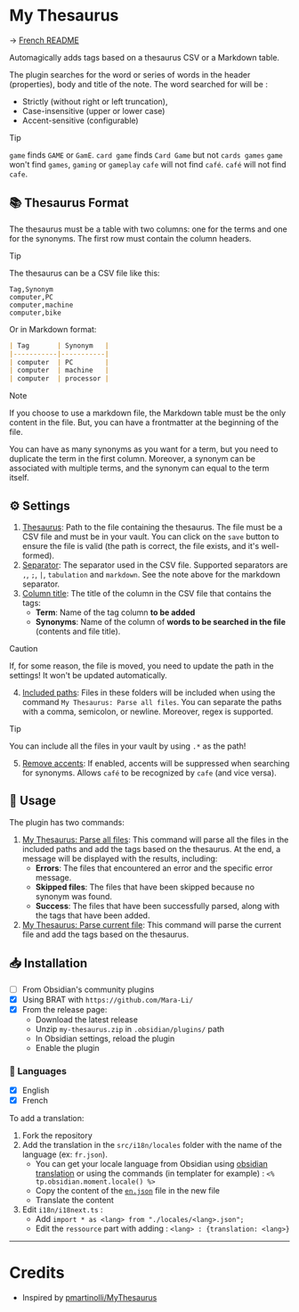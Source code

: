 # My Thesaurus
-> [French README](./README.fr.md)

Automagically adds tags based on a thesaurus CSV or a Markdown table.

The plugin searches for the word or series of words in the header (properties), body and title of the note. The word searched for will be :
- Strictly (without right or left truncation),
- Case-insensitive (upper or lower case)
- Accent-sensitive (configurable)

> [!TIP]
> `game` finds `GAME` or `GamE`.
> `card game` finds `Card Game` but not `cards games` 
> `game` won't find `games`, `gaming` or `gameplay` 
> `cafe` will not find `café`.
> `café` will not find `cafe`.


## 📚 Thesaurus Format

The thesaurus must be a table with two columns: one for the terms and one for the synonyms. The first row must contain the column headers.

> [!TIP]  
> The thesaurus can be a CSV file like this:
> ```csv
> Tag,Synonym
> computer,PC
> computer,machine
> computer,bike
> ```
>
> Or in Markdown format:
> ```markdown
> | Tag       | Synonym   |
> |-----------|-----------|
> | computer  | PC        |
> | computer  | machine   |
> | computer  | processor |
> ```

> [!NOTE]
> If you choose to use a markdown file, the Markdown table must be the only content in the file.
> But, you can have a frontmatter at the beginning of the file.

You can have as many synonyms as you want for a term, but you need to duplicate the term in the first column. Moreover, a synonym can be associated with multiple terms, and the synonym can equal to the term itself.

## ⚙️ Settings

1. <ins>Thesaurus</ins>: Path to the file containing the thesaurus. The file must be a CSV file and must be in your vault. You can click on the `save` button to ensure the file is valid (the path is correct, the file exists, and it's well-formed).
2. <ins>Separator</ins>: The separator used in the CSV file. Supported separators are `,`, `;`, `|`, `tabulation` and `markdown`. See the note above for the markdown separator.
3. <ins>Column title</ins>: The title of the column in the CSV file that contains the tags:
    - **Term**: Name of the tag column **to be added**
    - **Synonyms**: Name of the column of **words to be searched in the file** (contents and file title).

> [!CAUTION]  
> If, for some reason, the file is moved, you need to update the path in the settings! It won't be updated automatically.

4. <ins>Included paths</ins>: Files in these folders will be included when using the command `My Thesaurus: Parse all files`. You can separate the paths with a comma, semicolon, or newline. Moreover, regex is supported.

> [!TIP]  
> You can include all the files in your vault by using `.*` as the path!

5. <ins>Remove accents</ins>: If enabled, accents will be suppressed when searching for synonyms. Allows `café` to be recognized by `cafe` (and vice versa).


## 📝 Usage

The plugin has two commands:

1. <ins>My Thesaurus: Parse all files</ins>: This command will parse all the files in the included paths and add the tags based on the thesaurus. At the end, a message will be displayed with the results, including:
    - **Errors**: The files that encountered an error and the specific error message.
    - **Skipped files**: The files that have been skipped because no synonym was found.
    - **Success**: The files that have been successfully parsed, along with the tags that have been added.
2. <ins>My Thesaurus: Parse current file</ins>: This command will parse the current file and add the tags based on the thesaurus.

## 📥 Installation

- [ ] From Obsidian's community plugins
- [x] Using BRAT with `https://github.com/Mara-Li/`
- [x] From the release page:
    - Download the latest release
    - Unzip `my-thesaurus.zip` in `.obsidian/plugins/` path
    - In Obsidian settings, reload the plugin
    - Enable the plugin

### 🎼 Languages

- [x] English
- [x] French

To add a translation:

1. Fork the repository
2. Add the translation in the `src/i18n/locales` folder with the name of the language (ex: `fr.json`).
    - You can get your locale language from Obsidian using [obsidian translation](https://github.com/obsidianmd/obsidian-translations) or using the commands (in templater for example) : `<% tp.obsidian.moment.locale() %>`
    - Copy the content of the [`en.json`](./src/i18n/locales/en.json) file in the new file
    - Translate the content
3. Edit `i18n/i18next.ts` :
    - Add `import * as <lang> from "./locales/<lang>.json";`
    - Edit the `ressource` part with adding : `<lang> : {translation: <lang>}`

---
# Credits

- Inspired by [pmartinolli/MyThesaurus](https://github.com/pmartinolli/MyThesaurus)
